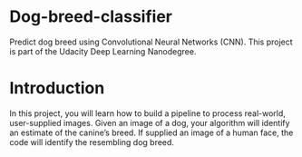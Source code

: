 # Dog-breed-classifier
Predict dog breed using Convolutional Neural Networks (CNN).  This project is part of the Udacity Deep Learning Nanodegree.

# Introduction
In this project, you will learn how to build a pipeline to process real-world, user-supplied images. Given an image of a dog, your algorithm will identify an estimate of the canine’s breed. If supplied an image of a human face, the code will identify the resembling dog breed. 
